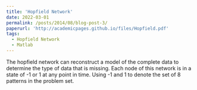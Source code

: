 ```yaml
---
title: 'Hopfield Network'
date: 2022-03-01
permalink: /posts/2014/08/blog-post-3/
paperurl: 'http://academicpages.github.io/files/Hopfield.pdf'
tags:
  - Hopfield Network
  - Matlab
---
```


The hopfield network can reconstruct a model of the complete data to determine the type of data that is missing. Each node of this network is in a state of -1 or 1 at any point in time. Using -1 and 1 to denote the set of 8 patterns in the problem set.
